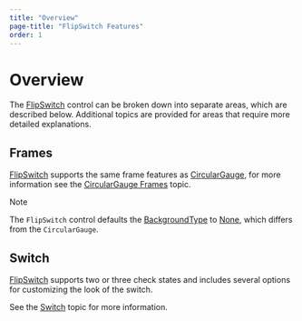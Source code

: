 ```yaml
---
title: "Overview"
page-title: "FlipSwitch Features"
order: 1
---
```

# Overview

The [FlipSwitch](xref:@ActiproUIRoot.Controls.Gauge.FlipSwitch) control can be broken down into separate areas, which are described below.  Additional topics are provided for areas that require more detailed explanations.

## Frames

[FlipSwitch](xref:@ActiproUIRoot.Controls.Gauge.FlipSwitch) supports the same frame features as [CircularGauge](xref:@ActiproUIRoot.Controls.Gauge.CircularGauge), for more information see the [CircularGauge Frames](../circular-gauge-features/frames.md) topic.

> [!NOTE]
> The `FlipSwitch` control defaults the [BackgroundType](xref:@ActiproUIRoot.Controls.Gauge.Primitives.CircularGaugeBase.BackgroundType) to [None](xref:@ActiproUIRoot.Controls.Gauge.CircularBackgroundType.None), which differs from the `CircularGauge`.

## Switch

[FlipSwitch](xref:@ActiproUIRoot.Controls.Gauge.FlipSwitch) supports two or three check states and includes several options for customizing the look of the switch.

See the [Switch](switch.md) topic for more information.
